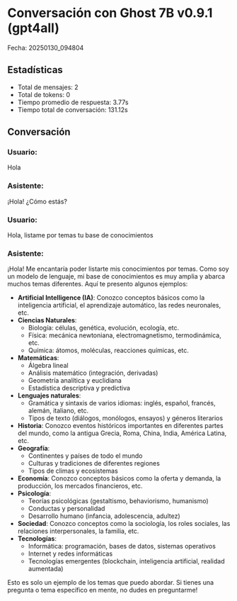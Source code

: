 # Conversación con Ghost 7B v0.9.1 (gpt4all)
Fecha: 20250130_094804

## Estadísticas
- Total de mensajes: 2
- Total de tokens: 0
- Tiempo promedio de respuesta: 3.77s
- Tiempo total de conversación: 131.12s

## Conversación
### Usuario:
Hola

### Asistente:
¡Hola! ¿Cómo estás?

### Usuario:
Hola, listame por temas tu base de conocimientos

### Asistente:
¡Hola! Me encantaría poder listarte mis conocimientos por temas. Como soy un modelo de lenguaje, mi base de conocimientos es muy amplia y abarca muchos temas diferentes. Aquí te presento algunos ejemplos:

* **Artificial Intelligence (IA)**: Conozco conceptos básicos como la inteligencia artificial, el aprendizaje automático, las redes neuronales, etc.
* **Ciencias Naturales**:
	+ Biología: células, genética, evolución, ecología, etc.
	+ Física: mecánica newtoniana, electromagnetismo, termodinámica, etc.
	+ Química: átomos, moléculas, reacciones químicas, etc.
* **Matemáticas**:
	+ Álgebra lineal
	+ Análisis matemático (integración, derivadas)
	+ Geometría analítica y euclidiana
	+ Estadística descriptiva y predictiva
* **Lenguajes naturales**:
	+ Gramática y sintaxis de varios idiomas: inglés, español, francés, alemán, italiano, etc.
	+ Tipos de texto (diálogos, monólogos, ensayos) y géneros literarios
* **Historia**: Conozco eventos históricos importantes en diferentes partes del mundo, como la antigua Grecia, Roma, China, India, América Latina, etc.
* **Geografía**:
	+ Continentes y países de todo el mundo
	+ Culturas y tradiciones de diferentes regiones
	+ Tipos de climas y ecosistemas
* **Economía**: Conozco conceptos básicos como la oferta y demanda, la producción, los mercados financieros, etc.
* **Psicología**:
	+ Teorías psicológicas (gestaltismo, behaviorismo, humanismo)
	+ Conductas y personalidad
	+ Desarrollo humano (infancia, adolescencia, adultez)
* **Sociedad**: Conozco conceptos como la sociología, los roles sociales, las relaciones interpersonales, la familia, etc.
* **Tecnologías**:
	+ Informática: programación, bases de datos, sistemas operativos
	+ Internet y redes informáticas
	+ Tecnologías emergentes (blockchain, inteligencia artificial, realidad aumentada)

Esto es solo un ejemplo de los temas que puedo abordar. Si tienes una pregunta o tema específico en mente, no dudes en preguntarme!
